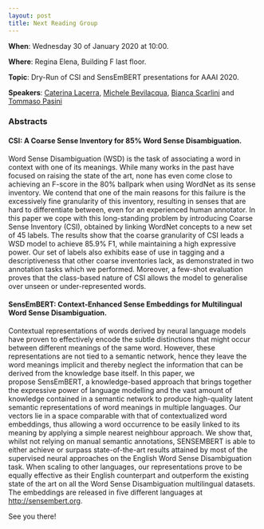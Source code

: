 ```yaml
---
layout: post
title: Next Reading Group
---
```


**When**:  Wednesday 30 of January 2020 at 10:00.

**Where**: Regina Elena, Building F last floor.

**Topic**: Dry-Run of CSI and SensEmBERT presentations for AAAI 2020.

**Speakers**: [Caterina Lacerra](https://twitter.com/@CaterinaLac), [Michele Bevilacqua](https://twitter.com/MicheleBevila20), [Bianca Scarlini](https://twitter.com/biancascarlini)
and [Tommaso Pasini](wwwusers.di.uniroma1.it/~pasini)   
### Abstracts
####  CSI: A Coarse Sense Inventory for 85% Word Sense Disambiguation.
Word Sense Disambiguation (WSD) is the task of associating a word in context with one of its meanings. 
While many works in the past have focused on raising the state of the art, none has even come close to 
achieving an F-score in the 80% ballpark when using WordNet as its sense inventory. 
We contend that one of the main reasons for this failure is the excessively fine granularity of this 
inventory, resulting in senses that are hard to differentiate between, even for an experienced 
human annotator. In this paper we cope with this long-standing problem by introducing Coarse Sense Inventory (CSI), obtained by linking WordNet concepts to a new set of 45 labels. The results show that the coarse granularity of CSI leads a WSD model to achieve 85.9% F1, while maintaining a high expressive power. Our set of labels also exhibits ease of use in tagging and a descriptiveness that other coarse inventories lack, as demonstrated in two annotation tasks which we performed. Moreover, a few-shot evaluation proves that the class-based nature of CSI allows the model to generalise over unseen or under-represented words.

#### SensEmBERT: Context-Enhanced Sense Embeddings for Multilingual Word Sense Disambiguation.
Contextual representations of words derived by neural language models have proven to effectively encode the subtle distinctions that might occur between different meanings of
the same word. However, these representations are not tied to a semantic network, hence they leave the word meanings implicit and thereby neglect the information that can be derived
from the knowledge base itself. In this paper, we propose SensEmBERT, a knowledge-based approach that brings together the expressive power of language modelling and the vast amount of knowledge contained in a semantic network to produce high-quality latent semantic representations of word meanings in multiple languages. Our vectors lie in a space comparable with that of contextualized word embeddings, thus allowing a word occurrence to be easily linked to its meaning by applying a simple nearest neighbour approach. We show that, whilst not relying on manual semantic annotations, SENSEMBERT is able to either achieve or surpass
state-of-the-art results attained by most of the supervised neural approaches on the English Word Sense Disambiguation task. When scaling to other languages, our representations prove to be equally effective as their English counterpart and outperform the existing state of the art on all the Word Sense Disambiguation multilingual datasets. The embeddings are released in five different languages at http://sensembert.org.

See you there!
